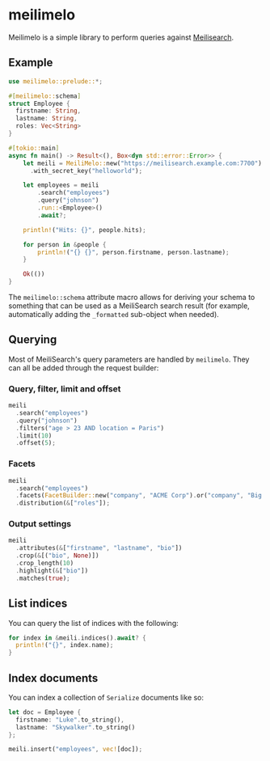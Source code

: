 # meilimelo

Meilimelo is a simple library to perform queries against [Meilisearch](https://github.com/meilisearch/MeiliSearch).

## Example

```rust
use meilimelo::prelude::*;

#[meilimelo::schema]
struct Employee {
  firstname: String,
  lastname: String,
  roles: Vec<String>
}

#[tokio::main]
async fn main() -> Result<(), Box<dyn std::error::Error>> {
    let meili = MeiliMelo::new("https://meilisearch.example.com:7700")
      .with_secret_key("helloworld");

    let employees = meili
        .search("employees")
        .query("johnson")
        .run::<Employee>()
        .await?;

    println!("Hits: {}", people.hits);

    for person in &people {
        println!("{} {}", person.firstname, person.lastname);
    }

    Ok(())
}
```

The `meilimelo::schema` attribute macro allows for deriving your schema to something that can be used as a MeiliSearch search result (for example, automatically adding the `_formatted` sub-object when needed).

## Querying

Most of MeiliSearch's query parameters are handled by `meilimelo`. They can all be added through the request builder:

### Query, filter, limit and offset

```rust
meili
  .search("employees")
  .query("johnson")
  .filters("age > 23 AND location = Paris")
  .limit(10)
  .offset(5);
```

### Facets

```rust
meili
  .search("employees")
  .facets(FacetBuilder::new("company", "ACME Corp").or("company", "Big Corp").and("roles", "CXM").build())
  .distribution(&["roles"]);
```

### Output settings

```rust
meili
  .attributes(&["firstname", "lastname", "bio"])
  .crop(&[("bio", None)])
  .crop_length(10)
  .highlight(&["bio"])
  .matches(true);
```

## List indices

You can query the list of indices with the following:

```rust
for index in &meili.indices().await? {
  println!("{}", index.name);
}
```

## Index documents

You can index a collection of `Serialize` documents like so:
```rust
let doc = Employee {
  firstname: "Luke".to_string(),
  lastname: "Skywalker".to_string()
};

meili.insert("employees", vec![doc]);
```
